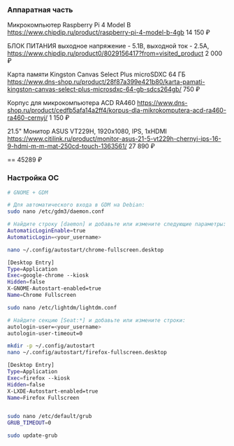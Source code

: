 ### Аппаратная часть

Микрокомпьютер Raspberry Pi 4 Model B
https://www.chipdip.ru/product/raspberry-pi-4-model-b-4gb
14 150 ₽

БЛОК ПИТАНИЯ
выходное напряжение - 5.1В, выходной ток - 2.5А,
https://www.chipdip.ru/product0/8029156417?from=visited_product
2 000 ₽

Карта памяти Kingston Canvas Select Plus microSDXC 64 ГБ
https://www.dns-shop.ru/product/28f87a399e421b80/karta-pamati-kingston-canvas-select-plus-microsdxc-64-gb-sdcs264gb/
750 ₽

Корпус для микрокомпьютера ACD RA460
https://www.dns-shop.ru/product/cedfb5afa14a2ff4/korpus-dla-mikrokomputera-acd-ra460-ra460-cernyj/
1 150 ₽

21.5" Монитор ASUS VT229H, 1920x1080, IPS, 1хHDMI
https://www.citilink.ru/product/monitor-asus-21-5-vt229h-chernyi-ips-16-9-hdmi-m-m-mat-250cd-touch-1363561/
27 890 ₽

== 45289 ₽






### Настройка ОС

```bash
# GNOME + GDM

# Для автоматического входа в GDM на Debian:
sudo nano /etc/gdm3/daemon.conf

# Найдите строку [daemon] и добавьте или измените следующие параметры:
AutomaticLoginEnable=true
AutomaticLogin=<your_username>

nano ~/.config/autostart/chrome-fullscreen.desktop

[Desktop Entry]
Type=Application
Exec=google-chrome --kiosk
Hidden=false
X-GNOME-Autostart-enabled=true
Name=Chrome Fullscreen
```






```bash
sudo nano /etc/lightdm/lightdm.conf

# Найдите секцию [Seat:*] и добавьте или измените строки:
autologin-user=<your_username>
autologin-user-timeout=0

mkdir -p ~/.config/autostart
nano ~/.config/autostart/firefox-fullscreen.desktop

[Desktop Entry]
Type=Application
Exec=firefox --kiosk
Hidden=false
X-LXDE-Autostart-enabled=true
Name=Firefox Fullscreen


sudo nano /etc/default/grub
GRUB_TIMEOUT=0

sudo update-grub
```


